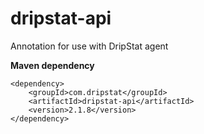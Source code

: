 dripstat-api
============

Annotation for use with DripStat agent

**Maven dependency**

```
<dependency>
    <groupId>com.dripstat</groupId>
    <artifactId>dripstat-api</artifactId>
    <version>2.1.8</version>
</dependency>
```